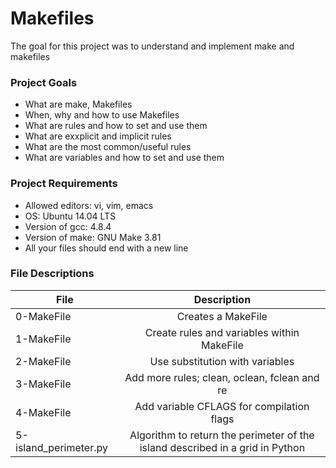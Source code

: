 # Makefiles
The goal for this project was to understand and implement make and makefiles

### Project Goals
- What are make, Makefiles
- When, why and how to use Makefiles
- What are rules and how to set and use them
- What are exxplicit and implicit rules
- What are the most common/useful rules
- What are variables and how to set and use them

### Project Requirements
- Allowed editors: vi, vim, emacs
- OS: Ubuntu 14.04 LTS
- Version of gcc: 4.8.4
- Version of make: GNU Make 3.81
- All your files should end with a new line

### File Descriptions
| File | Description |
| ------------- |:-------------:|
| 0-MakeFile | Creates a MakeFile |
| 1-MakeFile | Create rules and variables within MakeFile |
| 2-MakeFile | Use substitution with variables |
| 3-MakeFile | Add more rules; clean, oclean, fclean and re |
| 4-MakeFile | Add variable CFLAGS for compilation flags |
| 5-island_perimeter.py | Algorithm to return the perimeter of the island described in a grid in Python |

